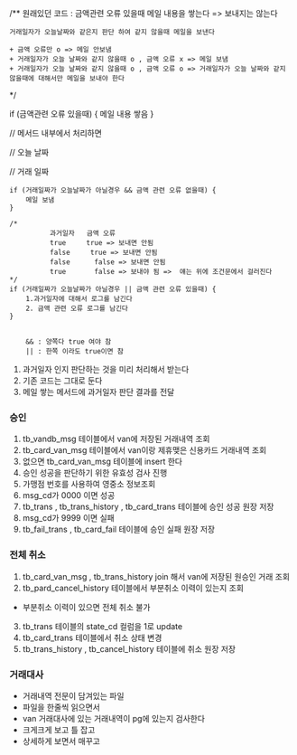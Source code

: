 /**
    원래있던 코드 : 금액관련 오류 있을때 메일 내용을 쌓는다
    => 보내지는 않는다

    거래일자가 오늘날짜와 같은지 판단 하여 같지 않을때 메일을 보낸다
 
    + 금액 오류만 o => 메일 안보냄
    + 거래일자가 오늘 날짜와 같지 않을때 o , 금액 오류 x => 메일 보냄
    + 거래일자가 오늘 날짜와 같지 않을때 o , 금액 오류 o => 거래일자가 오늘 날짜와 같지 않을때에 대해서만 메일을 보내야 한다
*/

if (금액관련 오류 있을때) {
    메일 내용 쌓음
}

// 메서드 내부에서 처리하면

// 오늘 날짜

// 거래 일짜
```
if (거래일짜가 오늘날짜가 아닐경우 && 금액 관련 오류 없을때) {
    메일 보냄
}
```
```
/*
          과거일자   금액 오류
          true     true => 보내면 안됨
          false     true => 보내면 안됨
          false      false => 보내면 안됨
          true       false => 보내야 됨 =>  얘는 위에 조건문에서 걸러진다
*/
if (거래일짜가 오늘날짜가 아닐경우 || 금액 관련 오류 있을때) {
    1.과거일자에 대해서 로그를 남긴다
    2. 금액 관련 오류 로그를 남긴다
}
```

```

    && : 양쪽다 true 여야 참
    || : 한쪽 이라도 true이면 참
```


1. 과거일자 인지 판단하는 것을 미리 처리해서 받는다
2. 기존 코드는 그대로 둔다
3. 메일 쌓는 메서드에 과거일자 판단 결과를 전달


### 승인
1. tb_vandb_msg 테이블에서 van에 저장된 거래내역 조회
2. tb_card_van_msg 테이블에서 van이랑 제휴맺은 신용카드 거래내역 조회
3. 없으면 tb_card_van_msg 테이블에 insert 한다
4. 승인 성공을 판단하기 위한 유효성 검사 진행
5. 가맹점 번호를 사용하여 영중소 정보조회
6. msg_cd가 0000 이면 성공
7. tb_trans , tb_trans_history , tb_card_trans 테이블에 승인 성공 원장 저장
8. msg_cd가 9999 이면 실패
9. tb_fail_trans , tb_card_fail 테이블에 승인 실패 원장 저장

### 전체 취소
1. tb_card_van_msg , tb_trans_history join 해서 van에 저장된 원승인 거래 조회
2. tb_pard_cancel_history 테이블에서 부분취소 이력이 있는지 조회
- 부분취소 이력이 있으면 전체 취소 불가
3. tb_trans 테이블의 state_cd 컬럼을 1로 update
4. tb_card_trans 테이블에서 취소 상태 변경
5. tb_trans_history , tb_cancel_history 테이블에 취소 원장 저장

### 거래대사
+ 거래내역 전문이 담겨있는 파일
+ 파일을 한줄씩 읽으면서
+ van 거래대사에 있는 거래내역이 pg에 있는지 검사한다
+ 크게크게 보고 틀 잡고
+ 상세하게 보면서 매꾸고

